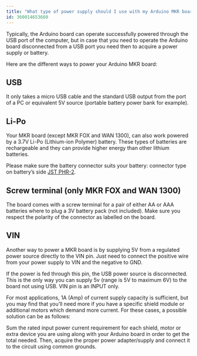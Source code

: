 ```yaml
---
title: "What type of power supply should I use with my Arduino MKR board?"
id: 360014653660
---
```


Typically, the Arduino board can operate successfully powered through the USB port of the computer, but in case that you need to operate the Arduino board disconnected from a USB port you need then to acquire a power supply or battery.

Here are the different ways to power your Arduino MKR board:

## USB

It only takes a micro USB cable and the standard USB output from the port of a PC or equivalent 5V source (portable battery power bank for example).

## Li-Po

Your MKR board (except MKR FOX and WAN 1300), can also work powered by a 3.7V Li-Po (Lithium-ion Polymer) battery. These types of batteries are rechargeable and they can provide higher energy than other lithium batteries.

Please make sure the battery connector suits your battery: connector type on battery’s side [JST PHR-2](https://www.digikey.se/product-detail/en/jst-sales-america-inc/PHR-2/455-1165-ND/608607).

## Screw terminal (only MKR FOX and WAN 1300)

The board comes with a screw terminal for a pair of either AA or AAA batteries where to plug a 3V battery pack (not included). Make sure you respect the polarity of the connector as labelled on the board.

## VIN

Another way to power a MKR board is by supplying 5V from a regulated power source directly to the VIN pin. Just need to connect the positive wire from your power supply to VIN and the negative to GND.

If the power is fed through this pin, the USB power source is disconnected. This is the only way you can supply 5v (range is 5V to maximum 6V) to the board not using USB. VIN pin is an INPUT only.

For most applications, 1A (Amp) of current supply capacity is sufficient, but you may find that you’ll need more if you have a specific shield module or additional motors which demand more current. For these cases, a possible solution can be as follows:

Sum the rated input power current requirement for each shield, motor or extra device you are using along with your Arduino board in order to get the total needed. Then, acquire the proper power adapter/supply and connect it to the circuit using common grounds.
